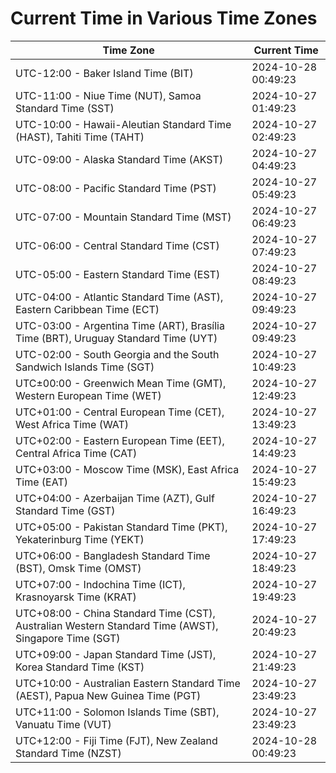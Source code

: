 # Current Time in Various Time Zones

| Time Zone | Current Time |
|-----------|--------------|
| UTC-12:00 - Baker Island Time (BIT) | 2024-10-28 00:49:23 |
| UTC-11:00 - Niue Time (NUT), Samoa Standard Time (SST) | 2024-10-27 01:49:23 |
| UTC-10:00 - Hawaii-Aleutian Standard Time (HAST), Tahiti Time (TAHT) | 2024-10-27 02:49:23 |
| UTC-09:00 - Alaska Standard Time (AKST) | 2024-10-27 04:49:23 |
| UTC-08:00 - Pacific Standard Time (PST) | 2024-10-27 05:49:23 |
| UTC-07:00 - Mountain Standard Time (MST) | 2024-10-27 06:49:23 |
| UTC-06:00 - Central Standard Time (CST) | 2024-10-27 07:49:23 |
| UTC-05:00 - Eastern Standard Time (EST) | 2024-10-27 08:49:23 |
| UTC-04:00 - Atlantic Standard Time (AST), Eastern Caribbean Time (ECT) | 2024-10-27 09:49:23 |
| UTC-03:00 - Argentina Time (ART), Brasília Time (BRT), Uruguay Standard Time (UYT) | 2024-10-27 09:49:23 |
| UTC-02:00 - South Georgia and the South Sandwich Islands Time (SGT) | 2024-10-27 10:49:23 |
| UTC±00:00 - Greenwich Mean Time (GMT), Western European Time (WET) | 2024-10-27 12:49:23 |
| UTC+01:00 - Central European Time (CET), West Africa Time (WAT) | 2024-10-27 13:49:23 |
| UTC+02:00 - Eastern European Time (EET), Central Africa Time (CAT) | 2024-10-27 14:49:23 |
| UTC+03:00 - Moscow Time (MSK), East Africa Time (EAT) | 2024-10-27 15:49:23 |
| UTC+04:00 - Azerbaijan Time (AZT), Gulf Standard Time (GST) | 2024-10-27 16:49:23 |
| UTC+05:00 - Pakistan Standard Time (PKT), Yekaterinburg Time (YEKT) | 2024-10-27 17:49:23 |
| UTC+06:00 - Bangladesh Standard Time (BST), Omsk Time (OMST) | 2024-10-27 18:49:23 |
| UTC+07:00 - Indochina Time (ICT), Krasnoyarsk Time (KRAT) | 2024-10-27 19:49:23 |
| UTC+08:00 - China Standard Time (CST), Australian Western Standard Time (AWST), Singapore Time (SGT) | 2024-10-27 20:49:23 |
| UTC+09:00 - Japan Standard Time (JST), Korea Standard Time (KST) | 2024-10-27 21:49:23 |
| UTC+10:00 - Australian Eastern Standard Time (AEST), Papua New Guinea Time (PGT) | 2024-10-27 23:49:23 |
| UTC+11:00 - Solomon Islands Time (SBT), Vanuatu Time (VUT) | 2024-10-27 23:49:23 |
| UTC+12:00 - Fiji Time (FJT), New Zealand Standard Time (NZST) | 2024-10-28 00:49:23 |
